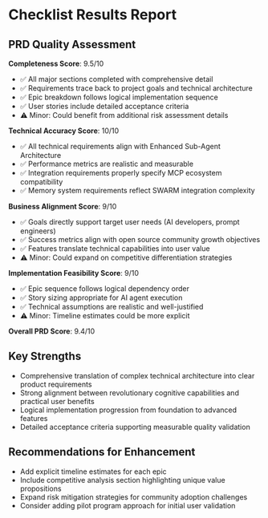 # Checklist Results Report

## PRD Quality Assessment

**Completeness Score**: 9.5/10
- ✅ All major sections completed with comprehensive detail
- ✅ Requirements trace back to project goals and technical architecture
- ✅ Epic breakdown follows logical implementation sequence
- ✅ User stories include detailed acceptance criteria
- ⚠️ Minor: Could benefit from additional risk assessment details

**Technical Accuracy Score**: 10/10
- ✅ All technical requirements align with Enhanced Sub-Agent Architecture
- ✅ Performance metrics are realistic and measurable
- ✅ Integration requirements properly specify MCP ecosystem compatibility
- ✅ Memory system requirements reflect SWARM integration complexity

**Business Alignment Score**: 9/10
- ✅ Goals directly support target user needs (AI developers, prompt engineers)
- ✅ Success metrics align with open source community growth objectives
- ✅ Features translate technical capabilities into user value
- ⚠️ Minor: Could expand on competitive differentiation strategies

**Implementation Feasibility Score**: 9/10
- ✅ Epic sequence follows logical dependency order
- ✅ Story sizing appropriate for AI agent execution
- ✅ Technical assumptions are realistic and well-justified
- ⚠️ Minor: Timeline estimates could be more explicit

**Overall PRD Score**: 9.4/10

## Key Strengths
- Comprehensive translation of complex technical architecture into clear product requirements
- Strong alignment between revolutionary cognitive capabilities and practical user benefits
- Logical implementation progression from foundation to advanced features
- Detailed acceptance criteria supporting measurable quality validation

## Recommendations for Enhancement
- Add explicit timeline estimates for each epic
- Include competitive analysis section highlighting unique value propositions
- Expand risk mitigation strategies for community adoption challenges
- Consider adding pilot program approach for initial user validation
